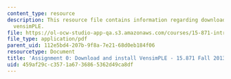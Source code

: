 ```yaml
---
content_type: resource
description: This resource file contains information regarding download and install
  vensimPLE.
file: https://ol-ocw-studio-app-qa.s3.amazonaws.com/courses/15-871-introduction-to-system-dynamics-fall-2013/459af29cc3571a6736865362d49ca8df_MIT15_871F13_ass0.pdf
file_type: application/pdf
parent_uid: 112e5bd4-207b-9f8a-7e21-68d0eb184f06
resourcetype: Document
title: 'Assignment 0: Download and install VensimPLE - 15.871 Fall 2013'
uid: 459af29c-c357-1a67-3686-5362d49ca8df
---
```

